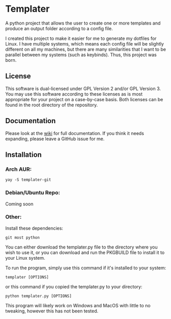 # Templater
A python project that allows the user to create one or more templates and produce an output folder according to a config file.

I created this project to make it easier for me to generate my dotfiles for Linux. I have multiple systems, which means each config file will be slightly different on all my machines, but there are many similarities that I want to be parallel between my systems (such as keybinds). Thus, this project was born.

## License
This software is dual-licensed under GPL Version 2 and/or GPL Version 3. You may use this software according to these licenses as is most appropriate for your project on a case-by-case basis. Both licenses can be found in the root directory of the repository.

## Documentation
Please look at the [wiki](../../wiki) for full documentation. If you think it needs expanding, please leave a GitHub issue for me.

## Installation
### Arch AUR:

    yay -S templater-git

### Debian/Ubuntu Repo:
Coming soon

### Other:
Install these dependencies:

    git most python

You can either download the templater.py file to the directory where you wish to use it, or you can download and run the PKGBUILD file to install it to your Linux system.

To run the program, simply use this command if it's installed to your system:

    templater [OPTIONS]
    
or this command if you copied the templater.py to your directory:

    python templater.py [OPTIONS]
    
This program will likely work on Windows and MacOS with little to no tweaking, however this has not been tested.
